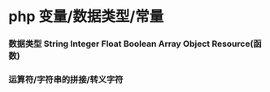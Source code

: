 # php 变量/数据类型/常量
### 数据类型 String Integer Float Boolean Array Object Resource(函数)
### 运算符/字符串的拼接/转义字符
